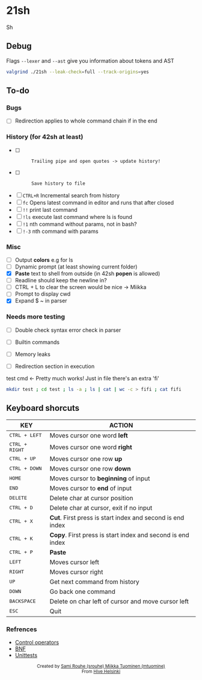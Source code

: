 # 21sh

Sh

## Debug

Flags `--lexer` and `--ast` give you information about tokens and AST

```sh
valgrind ./21sh --leak-check=full --track-origins=yes
```

## To-do

### Bugs
- [ ] Redirection applies to whole command chain if in the end

### History (for 42sh at least)
- [ ]           Trailing pipe and open quotes -> update history!
- [ ]			Save history to file
- [ ] `CTRL+R`	Incremental search from history
- [ ] `fc`		Opens latest command in editor and runs that after closed
- [ ] `!!`		print last command
- [ ] `!ls`		execute last command where ls is found
- [ ] `!1`		nth command without params, not in bash?
- [ ] `!-3`		nth command with params

### Misc
- [ ] Output **colors** e.g for ls
- [ ] Dynamic prompt (at least showing current folder)
- [x] **Paste** text to shell from outside (in 42sh **popen** is allowed)
- [ ] Readline should keep the newline in?
- [ ] CTRL + L to clear the screen would be nice -> Miikka
- [ ] Prompt to display cwd
- [x] Expand $ ~ in parser

### Needs more testing
- [ ] Double check syntax error check in parser
- [ ] Builtin commands
- [ ] Memory leaks
- [ ] Redirection section in execution


test cmd <- Pretty much works! Just in file there's an extra 'fi' 
```sh
mkdir test ; cd test ; ls -a ; ls | cat | wc -c > fifi ; cat fifi
```

## Keyboard shorcuts
| KEY | ACTION |
|---------|---------|
| <kbd>CTRL + LEFT</kbd> | Moves cursor one word **left** |
| <kbd>CTRL + RIGHT</kbd> | Moves cursor one word **right** |
| <kbd>CTRL + UP</kbd> | Moves cursor one row **up** |
| <kbd>CTRL + DOWN</kbd> | Moves cursor one row **down** |
| <kbd>HOME</kbd> | Moves cursor to **beginning** of input |
| <kbd>END</kbd> | Moves cursor to **end** of input |
| <kbd>DELETE</kbd> | Delete char at cursor position |
| <kbd>CTRL + D</kbd> | Delete char at cursor, exit if no input |
| <kbd>CTRL + X</kbd> | **Cut**. First press is start index and second is end index |
| <kbd>CTRL + K</kbd> | **Copy**. First press is start index and second is end index |
| <kbd>CTRL + P</kbd> | **Paste** |
| <kbd>LEFT</kbd> | Moves cursor left |
| <kbd>RIGHT</kbd> | Moves cursor right |
| <kbd>UP</kbd> | Get next command from history |
| <kbd>DOWN</kbd> | Go back one command |
| <kbd>BACKSPACE</kbd> | Delete on char left of cursor and move cursor left |
| <kbd>ESC</kbd> | Quit |

### Refrences
- [Control operators](https://unix.stackexchange.com/questions/159513/what-are-the-shells-control-and-redirection-operators)
- [BNF](https://en.wikipedia.org/wiki/Backus%E2%80%93Naur_form)
- [Unittests](https://github.com/JulienBalestra/21sh/blob/e1703310e11bf2774fb781c9b21937a69bb9e4ec/tests/test_minishell.py)

<div align='center'>
    <sub>Created by <a href='https://github.com/rouhija'>Sami Rouhe (srouhe) <a href='https://github.com/tuommii'>Miikka Tuominen (mtuomine)</a></sub>
</div>
<div align='center'>
    <sub>From <a href='https://www.hive.fi/en/'>Hive Helsinki</a></sub>
</div>
